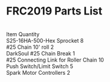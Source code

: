 # FRC2019 Parts List

<br/>
Item                             Quantity<br/>
S25-16HA-500-Hex Sprocket               8<br/>
#25 Chain 10' roll                      2<br/>
DarkSoul #25 Chain Break                1<br/>
#25 Connecting Link for Roller Chain   10<br/>
Push Switch/Limit Switch                5<br/>
Spark Motor Controllers                 2<br/>
